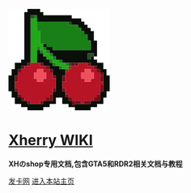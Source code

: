 ![](assets/logo.png)

# [**Xherry WIKI**](?id=Xherry)

**XHのshop专用文档,包含GTA5和RDR2相关文档与教程**

<span id="busuanzi_container_site_pv" style='display:none'>
    👀 本站总访问量：<span id="busuanzi_value_site_pv"></span> 次
</span>
<span id="busuanzi_container_site_uv" style='display:none'>
    | 🚴‍♂️ 本站总访客数：<span id="busuanzi_value_site_uv"></span> 人
</span>

[发卡网](https://xxmod.cn/) [进入本站主页](README.md)


